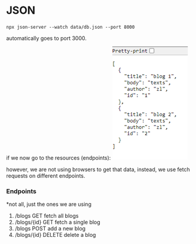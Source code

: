 # JSON

```
npx json-server --watch data/db.json --port 8000
```

automatically goes to port 3000.

if we now go to the resources (endpoints):
![data](../../screenshots/json.png)

however, we are not using browsers to get that data, instead, we use fetch requests on different endpoints.

### Endpoints

\*not all, just the ones we are using

1. /blogs GET fetch all blogs
2. /blogs/{id} GET fetch a single blog
3. /blogs POST add a new blog
4. /blogs/{id} DELETE delete a blog
